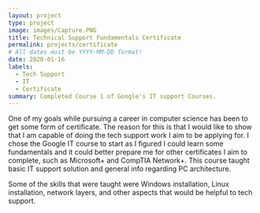 ```yaml
---
layout: project
type: project
image: images/Capture.PNG
title: Technical Support Fundamentals Certificate
permalink: projects/certificate
# All dates must be YYYY-MM-DD format!
date: 2020-01-16
labels:
  - Tech Support
  - IT 
  - Certificate
summary: Completed Course 1 of Google's IT support Courses.
---
```


  One of my goals while pursuing a career in computer science has been to get some form of certificate. The reason for this is that I would like to show that I am capable of doing the tech support work I aim to be applying for. I chose the Google IT course to start as I figured I could learn some fundamentals and it could better prepare me for other certificates I aim to complete, such as Microsoft+ and CompTIA Network+. This course taught basic IT support solution and general info regarding PC architecture.

  Some of the skills that were taught were Windows installation, Linux installation, network layers, and other aspects that would be helpful to tech support.
